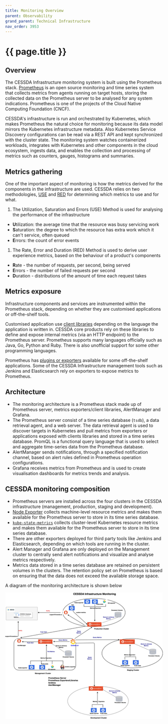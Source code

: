 ```yaml
---
title: Monitoring Overview
parent: Observability
grand_parent: Technical Infrastructure
nav_order: 3953
---
```


# {{ page.title }}

## Overview

The CESSDA Infrastructure monitoring system is built using the Prometheus stack.
[Prometheus](https://prometheus.io/) is an open source monitoring and time series system
that collects metrics from agents running on target hosts,
storing the collected data on the Prometheus server to be analysed for any system indications.
Prometheus is one of the projects of the Cloud Native Computing Foundation (CNCF).

CESSDA's infrastructure is run and orchestrated by Kubernetes, which makes Prometheus the natural choice for
monitoring because its data model mirrors the Kubernetes infrastructure metadata.
Also Kubernetes Service Discovery configurations can be read via a REST API and kept synchronized with the cluster state.
The monitoring system watches containerized workloads, integrates with Kubernetes and other components in the cloud ecosystem,
ingests data, and enables the collection and processing of metrics such as counters, gauges, histograms and summaries.

## Metrics gathering

One of the important aspect of monitoring is how the metrics derived for the components in the infrastructure
are used.
CESSDA relies on two methodologies, [USE](https://www.brendangregg.com/usemethod.html)
and [RED](https://www.infoworld.com/article/3638693/the-red-method-a-new-strategy-for-monitoring-microservices.html)
for determining which metrics to use and for what.

1. The Utilization, Saturation and Errors (USE) Method is used for analysing the performance of the infrastructure

- **U**tilization: the average time that the resource was busy servicing work
- **S**aturation: the degree to which the resource has extra work which it can't service, often queued
- **E**rrors: the count of error events

1. The Rate, Error and Duration (RED) Method is used to derive user experience metrics, based on the behaviour of a product's components

- **R**ate - the number of requests, per second, being served
- **E**rrors - the number of failed requests per second
- **D**uration - distributions of the amount of time each request takes

## Metrics exposure

Infrastructure components and services are instrumented within the Prometheus stack, depending on
whether they are customised applications or off-the-shelf tools.

Customised application use [client libraries](https://prometheus.io/docs/instrumenting/clientlibs/)
depending on the language the application is written in.
CESSDA core products rely on these libraries to define and expose internal metrics
(via an HTTP endpoint) to the Prometheus server.
Prometheus supports many languages officially such as Java, Go, Python and Ruby.
There is also unofficial support for some other programming languages.

Prometheus has [plugins or exporters](https://prometheus.io/docs/instrumenting/exporters/) available for some off-the-shelf applications.
Some of the CESSDA Infrastructure management tools such as Jenkins and Elasticsearch
rely on exporters to expose metrics to Prometheus.

## Architecture

- The monitoring architecture is a Prometheus stack made up of Prometheus server, metrics exporters/client libraries, AlertManager and Grafana.
- The Prometheus server consist of a time series database (`tsdb`), a data retrieval agent, and a web server.
 The data retrieval agent is used to discover targets in Kubernetes and pull metrics from exporters or applications
 exposed with clients libraries and stored in a time series database.
 PromQL is a functional query language that is used to select and aggregate time-series data from the
 Prometheus database.
- AlertManager sends notifications, through a specified notification channel,
  based on alert rules defined in Prometheus operation configurations.
- Grafana receives metrics from Prometheus and is used to create visualisation dashboards for
  metrics trends and analysis.

## CESSDA monitoring composition

- Prometheus servers are installed across the four clusters in the CESSDA infrastructure
  (management, production, staging and development).
- [Node Exporter](https://github.com/prometheus/node_exporter) collects machine-level resource metrics and makes them available for the Prometheus server to store in its time series database.
- [`kube-state-metrics`](https://github.com/kubernetes/kube-state-metrics) collects cluster-level Kubernetes resource metrics and makes them available for the Prometheus server to store in its time series database.
- There are other exporters deployed for third party tools like Jenkins and Elasticsearch,
 depending on which tools are running in the cluster.
- Alert Manager and Grafana are only deployed on the Management cluster to centrally send alert notifications and visualize and analyse metrics respectively.
- Metrics data stored in a time series database are retained on persistent volumes in the clusters.
  The retention policy set on Prometheus is based on ensuring that the data does not exceed the available storage space.

A diagram of the monitoring architecture is shown below

![Monitoring Architecture](../../images/monitoring-architecture.jpg)
